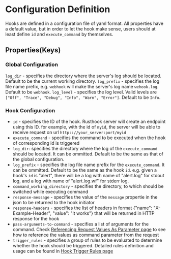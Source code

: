 # Configuration Definition
Hooks are defined in a configuration file of yaml format. All properties have a default value, but in order to let the hook make sense, users should at least define `id` and `execute_command` by themselves.

## Properties(Keys)
### Global Configuration
`log_dir` - specifies the directory where the server's log should be located. Default to be the current working directory.
`log_prefix` - specifies the log file name prefix, e.g. `webhook` will make the server's log name `wehook.log`. Default to be `webhook`.
`log_level` - specifies the log level. Valid levels are `["Off", "Trace", "Debug", "Info", "Warn", "Error"]`. Default to be `Info`.

### Hook Configuration
+ `id` - specifies the ID of the hook. Rusthook server will create an endpoint using this ID. for example, with the id of `myid`, the server will be able to receive request on url `http:://your_server:port/myid`
+ `execute_command` - specifies the command to be executed when the hook of corresponding id is triggered
+ `log_dir`: specifies the directory where the log of the `execute_command` should be located. It can be ommitted. Default to be the same as that of the global configuration.
+ `log_prefix` - specifies the log file name prefix for the `execute_command`. It can be ommitted. Default to be the same as the hook `id`. e.g. given a hook's `id` is "alert", there will be a log with name of "alert.log" for stdout log, and a log with name of "alert.log.wf" for stderr log.
+ `command_working_directory` - specifies the directory, to which should be switched while executing command
+ `response-message` - specifies the value of the `message` propertie in the json to be returned to the hook initiator
+ `response-headers` - specifies the list of headers in format {"name": "X-Example-Header", "value": "it works"} that will be returned in HTTP response for the hook
+ `pass-arguments-to-command` - specifies a list of arguments for the command. Check [Referencing Request Values As Parameter page](Referencing-Request-Values-As-Parameter.md) to see how to reference the values as command parameter from the request
+ `trigger_rules` - specifies a group of rules to be evaluated to determine whether the hook should be triggered. Detailed rules definition and usage can be found in [Hook Trigger Rules page](Hook-Trigger-Rules.md)